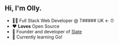 ## Hi, I'm Olly.

- 👨‍💻 Full Stack Web Developer @ T##### UK <- ⏰
- ❤️ **Loves** Open Source
- 🚀 Founder and developer of [Slate](https://github.com/slate-labs)
- 🌱 Currently learning Go!

